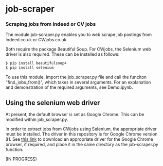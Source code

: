 # job-scraper
### Scraping jobs from Indeed or CV jobs

The module job-scraper.py enables you to web scrape job postings from Indeed.co.uk or CWjobs.co.uk.

Both require the package Beautiful Soup. For CWjobs, the Selenium web driver is also required. These can be installed as follows:

```bash
$ pip install beautifulsoup4
$ pip install selenium
```

To use this module, import the job_scraper.py file and call the funciton "find_jobs_from()", which takes in several arguments. For an explanation and demonstration of the required arguments, see Demo.ipynb.

## Using the selenium web driver
At present, the default browser is set as Google Chrome. This can be modified within job_scraper.py.

In order to extract jobs from CWjobs using Selenium, the appropriate driver must be installed. The driver in this repository is for Google Chrome version 81. See [this link](https://sites.google.com/a/chromium.org/chromedriver/downloads) to download an appropriate driver for the Google Chrome browser, if required, and place it in the same directory as the job-scraper.py function.

(IN PROGRESS)
